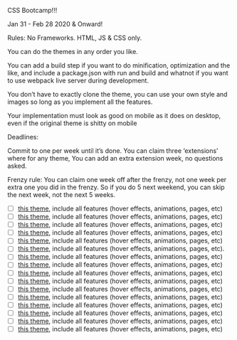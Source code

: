 CSS Bootcamp!!!

Jan 31 - Feb 28 2020 & Onward!

Rules: No Frameworks. HTML, JS & CSS only.

You can do the themes in any order you like.

You can add a build step if you want to do minification, optimization and the like, and include a package.json with run and build and whatnot if you want to use webpack live server during development.

You don’t have to exactly clone the theme, you can use your own style and images so long as you implement all the features.

Your implementation must look as good on mobile as it does on desktop, even if the original theme is shitty on mobile

Deadlines:

Commit to one per week until it’s done. You can claim three ‘extensions’ where for any theme, You can add an extra extension week, no questions asked.

Frenzy rule: You can claim one week off after the frenzy, not one week per extra one you did in the frenzy. So if you do 5 next weekend, you can skip the next week, not the next 5 weeks.

- [ ] [this theme](https://blackrockdigital.github.io/startbootstrap-landing-page/), include all features (hover effects, animations, pages, etc)
- [ ] [this theme](https://blackrockdigital.github.io/startbootstrap-agency/), include all features (hover effects, animations, pages, etc)
- [ ] [this theme](https://blackrockdigital.github.io/startbootstrap-resume/), include all features (hover effects, animations, pages, etc)
- [ ] [this theme](https://blackrockdigital.github.io/startbootstrap-stylish-portfolio/), include all features (hover effects, animations, pages, etc)
- [ ] [this theme](https://webthemez.com/demo/ballet-one-page-free-website-template/), include all features (hover effects, animations, pages, etc)
- [ ] [this theme](https://webthemez.com/demo/delta-corporate-material-design-bootstrap-html-template/index.html), include all features (hover effects, animations, pages, etc).
- [ ] [this theme](https://blackrockdigital.github.io/startbootstrap-creative/), include all features (hover effects, animations, pages, etc)
- [ ] [this theme](https://blackrockdigital.github.io/startbootstrap-coming-soon/), include all features (hover effects, animations, pages, etc)
- [ ] [this theme](https://webthemez.com/demo/lookup-interior-design-bootstrap-website-template/), include all features (hover effects, animations, pages, etc)
- [ ] [this theme](https://webthemez.com/demo/flavour-restaurant-html5-responsive-web-template/), include all features (hover effects, animations, pages, etc)
- [ ] [this theme](https://webthemez.com/demo/fine-best-app-landing-page-free-web-template/), include all features (hover effects, animations, pages, etc)
- [ ] [this theme](https://webthemez.com/demo/startup-multi-purpose-responsive-html5-bootstrap-template/), include all features (hover effects, animations, pages, etc)
- [ ] [this theme](https://templated.co/ion), include all features (hover effects, animations, pages, etc)
- [ ] [this theme](https://templated.co/industrious), include all features (hover effects, animations, pages, etc)
- [ ] [this theme](https://templated.co/roadtrip), include all features (hover effects, animations, pages, etc)
- [ ] [this theme](http://themes.potenzaglobalsolutions.com/html/the-zayka/index.html), include all features (hover effects, animations, pages, etc)
